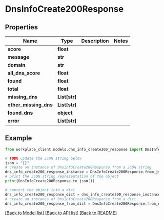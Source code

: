 # DnsInfoCreate200Response


## Properties

Name | Type | Description | Notes
------------ | ------------- | ------------- | -------------
**score** | **float** |  | 
**message** | **str** |  | 
**domain** | **str** |  | 
**all_dns_score** | **float** |  | 
**found** | **float** |  | 
**total** | **float** |  | 
**missing_dns** | **List[str]** |  | 
**other_missing_dns** | **List[str]** |  | 
**found_dns** | **object** |  | 
**error** | **List[str]** |  | 

## Example

```python
from workplace_client.models.dns_info_create200_response import DnsInfoCreate200Response

# TODO update the JSON string below
json = "{}"
# create an instance of DnsInfoCreate200Response from a JSON string
dns_info_create200_response_instance = DnsInfoCreate200Response.from_json(json)
# print the JSON string representation of the object
print(DnsInfoCreate200Response.to_json())

# convert the object into a dict
dns_info_create200_response_dict = dns_info_create200_response_instance.to_dict()
# create an instance of DnsInfoCreate200Response from a dict
dns_info_create200_response_from_dict = DnsInfoCreate200Response.from_dict(dns_info_create200_response_dict)
```
[[Back to Model list]](../README.md#documentation-for-models) [[Back to API list]](../README.md#documentation-for-api-endpoints) [[Back to README]](../README.md)


